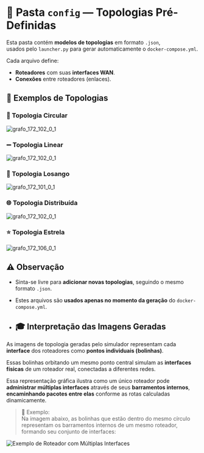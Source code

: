 # 📂 Pasta `config` — Topologias Pré-Definidas

Esta pasta contém **modelos de topologias** em formato `.json`,  
usados pelo `launcher.py` para gerar automaticamente o `docker-compose.yml`.

Cada arquivo define:

- **Roteadores** com suas **interfaces WAN**.
- **Conexões** entre roteadores (enlaces).

## 📐 Exemplos de Topologias

### 🔄 Topologia Circular

![grafo_172_102_0_1](https://github.com/user-attachments/assets/6e9dc248-12db-4850-9aa0-06e11a9b9108)

### ➖ Topologia Linear

![grafo_172_102_0_1](https://github.com/user-attachments/assets/918b62b3-dcbc-424a-9152-bc867a445d91)


### 💎 Topologia Losango

![grafo_172_101_0_1](https://github.com/user-attachments/assets/8e66b974-3a4d-4a4f-ab12-80cdfa4ac38c)


### 🌐 Topologia Distribuída

![grafo_172_102_0_1](https://github.com/user-attachments/assets/1b2c39c7-007b-4afb-96a5-935bcac460dd)


### ⭐ Topologia Estrela
![grafo_172_106_0_1](https://github.com/user-attachments/assets/b0e42674-8381-4362-8047-d71bfd1c7038)


## ⚠️ Observação
- Sinta-se livre para **adicionar novas topologias**, seguindo o mesmo formato `.json`.
- Estes arquivos são **usados apenas no momento da geração** do `docker-compose.yml`.

- ## 🎓 Interpretação das Imagens Geradas

As imagens de topologia geradas pelo simulador representam cada **interface** dos roteadores como **pontos individuais (bolinhas)**.

Essas bolinhas orbitando um mesmo ponto central simulam as **interfaces físicas** de um roteador real, conectadas a diferentes redes.

Essa representação gráfica ilustra como um único roteador pode **administrar múltiplas interfaces** através de seus **barramentos internos**, **encaminhando pacotes entre elas** conforme as rotas calculadas dinamicamente.

> 📌 Exemplo:  
> Na imagem abaixo, as bolinhas que estão dentro do mesmo círculo representam os barramentos internos de um mesmo roteador, formando seu conjunto de interfaces:

![Exemplo de Roteador com Múltiplas Interfaces](![image](https://github.com/user-attachments/assets/527058da-852d-446a-9687-82057f1f20d7)
)

